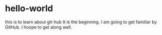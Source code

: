 # hello-world
this is to learn about git-hub
It is the beginning.
I am going to get familiar by GitHub.
I hoope to get along well.

